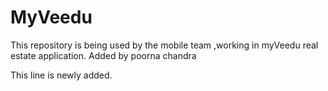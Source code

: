 # MyVeedu
This repository is being used by the mobile team ,working in myVeedu real estate application.
Added by poorna chandra

This line is newly added.
